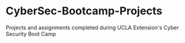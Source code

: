 # CyberSec-Bootcamp-Projects
Projects and assignments completed during UCLA Extension's Cyber Security Boot Camp
